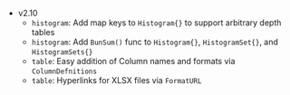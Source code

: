 - v2.10
  - `histogram`: Add map keys to `Histogram{}` to support arbitrary depth tables
  - `histogram`: Add `BunSum()` func to `Histogram{}`, `HistogramSet{}`, and `HistogramSets{}`
  - `table`: Easy addition of Column names and formats via `ColumnDefnitions`
  - `table`: Hyperlinks for XLSX files via `FormatURL`